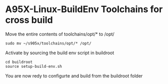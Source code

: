 # A95X-Linux-BuildEnv Toolchains for cross build

Move the entire contents of toolchains/opt/* to /opt/

	sudo mv ~/s905x/toolchains/opt/* /opt/

Activate by sourcing the build env script in buildroot

	cd buildroot
	source setup-build-env.sh

You are now redy to configurte and build from the buildroot folder
